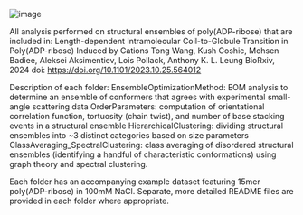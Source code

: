 ![image](https://github.com/TongGeorgeWang/polyADPribose-Structural-Analysis/assets/160785251/db72b17f-fa75-41c8-8be3-dde28659a9a2)

All analysis performed on structural ensembles of poly(ADP-ribose) that are included in:
Length-dependent Intramolecular Coil-to-Globule Transition in Poly(ADP-ribose) Induced by Cations
Tong Wang, Kush Coshic, Mohsen Badiee, Aleksei Aksimentiev, Lois Pollack, Anthony K. L. Leung
BioRxiv, 2024
doi: https://doi.org/10.1101/2023.10.25.564012

Description of each folder:
EnsembleOptimizationMethod: EOM analysis to determine an ensemble of conformers that agrees with experimental small-angle scattering data 
OrderParameters: computation of orientational correlation function, tortuosity (chain twist), and number of base stacking events in a structural ensemble
HierarchicalClustering: dividing structural ensembles into ~3 distinct categories based on size parameters
ClassAveraging_SpectralClustering: class averaging of disordered structural ensembles (identifying a handful of characteristic conformations) using graph theory and spectral clustering.

Each folder has an accompanying example dataset featuring 15mer poly(ADP-ribose) in 100mM NaCl. 
Separate, more detailed README files are provided in each folder where appropriate.

